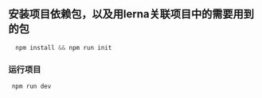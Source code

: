 
## 安装项目依赖包，以及用lerna关联项目中的需要用到的包
```js
  npm install && npm run init 
```

### 运行项目

```js
 npm run dev
```
